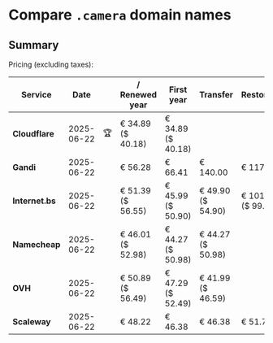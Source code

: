 # Compare `.camera` domain names

## Summary

Pricing (excluding taxes):

| Service | Date |  | / Renewed year | First year | Transfer | Restoration |
|--|--|--|--|--|--|--|
| **Cloudflare** | 2025-06-22 | 🏆 | € 34.89<br>($ 40.18) | € 34.89<br>($ 40.18) |  |  |
| **Gandi** | 2025-06-22 |  | € 56.28 | € 66.41 | € 140.00 | € 117.43 |
| **Internet.bs** | 2025-06-22 |  | € 51.39<br>($ 56.55) | € 45.99<br>($ 50.90) | € 49.90<br>($ 54.90) | € 101.15<br>($ 99.95) |
| **Namecheap** | 2025-06-22 |  | € 46.01<br>($ 52.98) | € 44.27<br>($ 50.98) | € 44.27<br>($ 50.98) |  |
| **OVH** | 2025-06-22 |  | € 50.89<br>($ 56.49) | € 47.29<br>($ 52.49) | € 41.99<br>($ 46.59) |  |
| **Scaleway** | 2025-06-22 |  | € 48.22 | € 46.38 | € 46.38 | € 51.74 |
